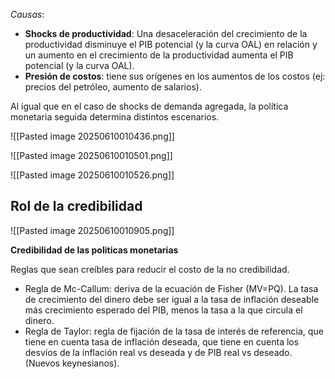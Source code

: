 *Causas*: 
* **Shocks de productividad**: Una desaceleración del crecimiento de la productividad disminuye el PIB potencial (y la curva OAL) en relación y un aumento en el crecimiento de la productividad aumenta el PIB potencial (y la curva OAL). 
* **Presión de costos**: tiene sus orígenes en los aumentos de los costos (ej: precios del petróleo, aumento de salarios).

Al igual que en el caso de shocks de demanda agregada, la política monetaria seguida determina distintos escenarios.

![[Pasted image 20250610010436.png]]

![[Pasted image 20250610010501.png]]

![[Pasted image 20250610010526.png]]

## Rol de la credibilidad

![[Pasted image 20250610010905.png]]

**Credibilidad de las politicas monetarias**

Reglas que sean creíbles para reducir el costo de la no credibilidad.
* Regla de Mc-Callum: deriva de la ecuación de Fisher (MV=PQ). La tasa de crecimiento del dinero debe ser igual a la tasa de inflación deseable más crecimiento esperado del PIB, menos la tasa a la que circula el dinero.
* Regla de Taylor: regla de fijación de la tasa de interés de referencia, que tiene en cuenta tasa de inflación deseada, que tiene en cuenta los desvíos de la inflación real vs deseada y de PIB real vs deseado. (Nuevos keynesianos).

